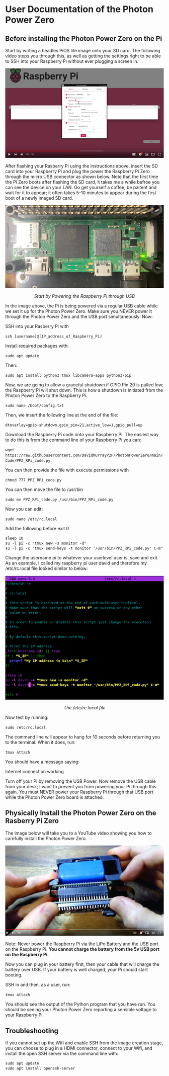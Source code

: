 # User Documentation of the Photon Power Zero

## Before installing the Photon Power Zero on the Pi ###
 
Start by writing a headles PiOS lite image onto your SD card. The following video steps you through this, as well as getting the settings right to be able to SSH into your Raspberry Pi without ever plugging a screen in.


[![Video Thumbnail](img/SD_card_install.png)]( https://youtu.be/duxeGzRcJmE "Physically Installing the Photon Powre Zero on the Raspberry Pi Zero")


After flashing your Rasberry Pi using the instructions above, insert the SD card into your Raspberry Pi and plug the power the Raspberry Pi Zero through the micro USB connector as shown below. Note that the first time the Pi Zero boots after flashing the SD card, it takes me a while befroe you can see the device on your LAN. Go get yourself a coffee, be paitent and wait for it to appear; it often takes 5-10 minutes to appear during the first boot of a newly imaged SD card.

![Alt text](img/RPi.jpg?raw=true "Title")<p style="text-align:center; font-style:italic;">Start by Powering the Raspberry Pi through USB

In the image above, the Pi is being powered via a regular USB cable while we set it up for the Photon Power Zero. Make sure you NEVER power it through the Photon Power Zero and the USB port simultaneously. Now:

SSH into your Rasberry Pi with

`ssh [username]@[IP_address_of_Raspberry_Pi]`

Install required packages with:

`sudo apt update`

Then:

`sudo apt install python3 tmux libcamera-apps python3-pip`

Now, we are going to allow a graceful shutdown if GPIO Pin 20 is pulled low; the Raspberry Pi will shut down. This is how a shutdown is initiated from the Photon Power Zero to the Raspberry Pi.

`sudo nano /boot/config.txt`

Then, we insert the following line at the end of the file:

`dtoverlay=gpio-shutdown,gpio_pin=21,active_low=1,gpio_pull=up`

Download the Raspberry Pi code onto your Raspberry Pi. The easiest way to do this is from the command line of your Raspberry Pi you can:

`wget https://raw.githubusercontent.com/DavidMurrayP2P/PhotonPowerZero/main/Code/PPZ_RPi_code.py`

You can then provide the file with execute permissions with

`chmod 777 PPZ_RPi_code.py`

You can then move the file to /usr/bin

`sudo mv PPZ_RPi_code.py /usr/bin/PPZ_RPi_code.py`

Now you can edit:

`sudo nano /etc/rc.local`

Add the following before exit 0

```
sleep 10
su -l pi -c "tmux new -s monitor -d"
su -l pi -c "tmux send-keys -t monitor '/usr/bin/PPZ_RPi_code.py' C-m"
```

Change the username pi to whatever your userlevel user is, save and exit. As an example, I called my raspberry pi user david and therefore my /etc/rc.local file looked similar to below: 

![Alt text](img/rclocal.png?raw=true "Title")<p style="text-align:center; font-style:italic;">The /etc/rc.local file

Now test by running:

`sudo /etc/rc.local`

The command line will appear to hang for 10 seconds before returning you to the terminal. When it does, run:

`tmux attach`

You should have a message saying:

Internet connection working

Turn off your Pi by removing the USB Power. Now remove the USB cable from your desk; I want to prevent you from powering your Pi through this again. You must NEVER power your Raspberry Pi through that USB port while the Photon Power Zero board is attached.

## Physically Install the Photon Power Zero on the Rasberry Pi Zero

The image below will take you to a YouTube video showing you how to carefully install the Photon Power Zero.

[![Video Thumbnail](img/Installing_PPZ_thumb.png)]( https://youtu.be/dVccMCOYDCo "Physically Installing the Photon Powre Zero on the Raspberry Pi Zero")

Note: Never power the Raspberry Pi via the LiPo Battery and the USB port on the Raspberry Pi. **You cannot charge the battery from the 5v USB port on the Raspberry Pi.**

Now you can plug in your battery first, then your cable that will charge the battery over USB. If your battery is well charged, your Pi should start booting.

SSH in and then, as a user, run:

`tmux attach`

You should see the output of the Python program that you have run. You should be seeing your Photon Power Zero reporting a sensible voltage to your Raspberry Pi.


## Troubleshooting ##

If you cannot set up the Wifi and enable SSH from the image creation stage, you can choose to plug in a HDMI connector, connect to your Wifi, and install the open SSH server via the command line with:

```
sudo apt update
sudo apt install openssh-server
```


